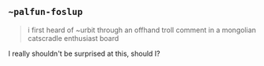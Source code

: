 ## `~palfun-foslup`
>i first heard of ~urbit through an offhand troll comment in a mongolian catscradle enthusiast board

I really shouldn't be surprised at this, should I?